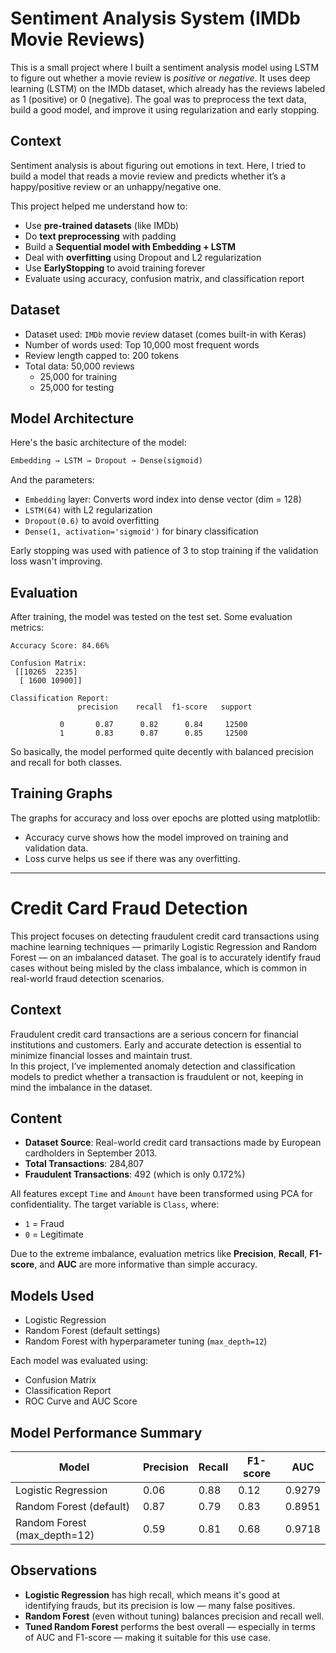 
# Sentiment Analysis System (IMDb Movie Reviews)

This is a small project where I built a sentiment analysis model using LSTM to figure out whether a movie review is *positive* or *negative*. It uses deep learning (LSTM) on the IMDb dataset, which already has the reviews labeled as 1 (positive) or 0 (negative). The goal was to preprocess the text data, build a good model, and improve it using regularization and early stopping.

## Context

Sentiment analysis is about figuring out emotions in text. Here, I tried to build a model that reads a movie review and predicts whether it’s a happy/positive review or an unhappy/negative one.

This project helped me understand how to:
- Use **pre-trained datasets** (like IMDb)
- Do **text preprocessing** with padding
- Build a **Sequential model with Embedding + LSTM**
- Deal with **overfitting** using Dropout and L2 regularization
- Use **EarlyStopping** to avoid training forever
- Evaluate using accuracy, confusion matrix, and classification report


## Dataset

- Dataset used: `IMDb` movie review dataset (comes built-in with Keras)
- Number of words used: Top 10,000 most frequent words
- Review length capped to: 200 tokens
- Total data: 50,000 reviews
  - 25,000 for training
  - 25,000 for testing


## Model Architecture

Here's the basic architecture of the model:

```python
Embedding → LSTM → Dropout → Dense(sigmoid)
```

And the parameters:
- `Embedding` layer: Converts word index into dense vector (dim = 128)
- `LSTM(64)` with L2 regularization
- `Dropout(0.6)` to avoid overfitting
- `Dense(1, activation='sigmoid')` for binary classification

Early stopping was used with patience of 3 to stop training if the validation loss wasn't improving.

## Evaluation

After training, the model was tested on the test set. Some evaluation metrics:

```text
Accuracy Score: 84.66%

Confusion Matrix:
 [[10265  2235]
  [ 1600 10900]]

Classification Report:
               precision    recall  f1-score   support

           0       0.87      0.82      0.84     12500
           1       0.83      0.87      0.85     12500
```

So basically, the model performed quite decently with balanced precision and recall for both classes.


## Training Graphs

The graphs for accuracy and loss over epochs are plotted using matplotlib:

- Accuracy curve shows how the model improved on training and validation data.
- Loss curve helps us see if there was any overfitting.

---

# Credit Card Fraud Detection

This project focuses on detecting fraudulent credit card transactions using machine learning techniques — primarily Logistic Regression and Random Forest — on an imbalanced dataset. The goal is to accurately identify fraud cases without being misled by the class imbalance, which is common in real-world fraud detection scenarios.

## Context

Fraudulent credit card transactions are a serious concern for financial institutions and customers. Early and accurate detection is essential to minimize financial losses and maintain trust.  
In this project, I’ve implemented anomaly detection and classification models to predict whether a transaction is fraudulent or not, keeping in mind the imbalance in the dataset.

## Content

- **Dataset Source**: Real-world credit card transactions made by European cardholders in September 2013.
- **Total Transactions**: 284,807  
- **Fraudulent Transactions**: 492 (which is only 0.172%)

All features except `Time` and `Amount` have been transformed using PCA for confidentiality. The target variable is `Class`, where:
- `1` = Fraud
- `0` = Legitimate

Due to the extreme imbalance, evaluation metrics like **Precision**, **Recall**, **F1-score**, and **AUC** are more informative than simple accuracy.

## Models Used

- Logistic Regression  
- Random Forest (default settings)  
- Random Forest with hyperparameter tuning (`max_depth=12`)

Each model was evaluated using:
- Confusion Matrix
- Classification Report
- ROC Curve and AUC Score

## Model Performance Summary

| Model                          | Precision | Recall | F1-score | AUC   |
|-------------------------------|-----------|--------|----------|--------|
| Logistic Regression           | 0.06      | 0.88   | 0.12     | 0.9279 |
| Random Forest (default)       | 0.87      | 0.79   | 0.83     | 0.8951 |
| Random Forest (max_depth=12)  | 0.59      | 0.81   | 0.68     | 0.9718 |


## Observations

- **Logistic Regression** has high recall, which means it's good at identifying frauds, but its precision is low — many false positives.
- **Random Forest** (even without tuning) balances precision and recall well.
- **Tuned Random Forest** performs the best overall — especially in terms of AUC and F1-score — making it suitable for this use case.


